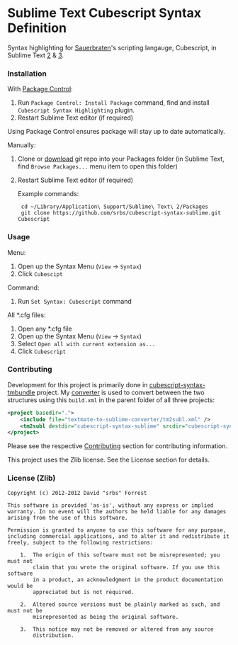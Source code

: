 Sublime Text Cubescript Syntax Definition
=========================================

Syntax highlighting for [Sauerbraten](sauerbraten)'s scripting langauge, Cubescript, in Sublime Text [2](sublime2) & [3](sublime3).


### Installation

With [Package Control](package_control):

1. Run `Package Control: Install Package` command, find and install `Cubescript Syntax Highlighting` plugin.
2. Restart Sublime Text editor (if required)

Using Package Control ensures package will stay up to date automatically.

Manually:

1. Clone or [download](https://github.com/srbs/cubescript-syntax-sublime/master.zip) git repo into your Packages folder (in Sublime Text, find `Browse Packages...` menu item to open this folder)
2. Restart Sublime Text editor (if required)

    Example commands:

        cd ~/Library/Application\ Support/Sublime\ Text\ 2/Packages
        git clone https://github.com/srbs/cubescript-syntax-sublime.git Cubescript


### Usage

Menu:

1. Open up the Syntax Menu (`View` -> `Syntax`)
2. Click `Cubescipt`

Command:

1. Run `Set Syntax: Cubescript` command

All *.cfg files:

1. Open any *.cfg file
2. Open up the Syntax Menu (`View` -> `Syntax`)
3. Select `Open all with current extension as...`
4. Click `Cubescript`


### Contributing

Development for this project is primarily done in [cubescript-syntax-tmbundle](textmate-repo) project. My [converter](converter-repo) is used to convert between the two structures using this `build.xml` in the parent folder of all three projects:

```xml
<project basedir=".">
    <include file="textmate-to-sublime-converter/tm2subl.xml" />
    <tm2subl destdir="cubescript-syntax-sublime" srcdir="cubescript-syntax-tmbundle" />
</project>
```

Please see the respective [Contributing](textmate-repo-contributing) section for contributing information.

This project uses the Zlib license. See the License section for details.


### License (Zlib)

    Copyright (c) 2012-2012 David "srbs" Forrest
    
    This software is provided 'as-is', without any express or implied
    warranty. In no event will the authors be held liable for any damages
    arising from the use of this software.
    
    Permission is granted to anyone to use this software for any purpose,
    including commercial applications, and to alter it and redistribute it
    freely, subject to the following restrictions:
    
        1.  The origin of this software must not be misrepresented; you must not
            claim that you wrote the original software. If you use this software
            in a product, an acknowledgment in the product documentation would be
            appreciated but is not required.
    
        2.  Altered source versions must be plainly marked as such, and must not be
            misrepresented as being the original software.
    
        3.  This notice may not be removed or altered from any source
            distribution.

[sauerbraten]: http://sauerbraten.org/ "Sauerbraten"

[sublime2]: http://www.sublimetext.com/2 "Sublime Text 2"
[sublime3]: http://www.sublimetext.com/3 "Sublime Text 3"

[package_control]: http://wbond.net/sublime_packages/package_control "Package Control"

[textmate-repo]: https://github.com/srbs/cubescript-syntax-tmbundle
[converter-repo]: https://github.com/srbs/textmate-to-sublime-converter

[textmate-repo-contributing]: https://github.com/srbs/cubescript-syntax-tmbundle#contributing "Contributing"
